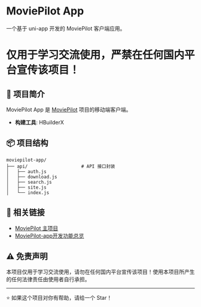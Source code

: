 # MoviePilot App

一个基于 uni-app 开发的 MoviePilot 客户端应用。

# 仅用于学习交流使用，严禁在任何国内平台宣传该项目！

## 📱 项目简介

MoviePilot App 是 [MoviePilot](https://github.com/jxxghp/MoviePilot) 项目的移动端客户端。
- **构建工具**: HBuilderX

## 📦 项目结构

```
moviepilot-app/
├── api/                    # API 接口封装
│   ├── auth.js            
│   ├── download.js        
│   ├── search.js          
│   ├── site.js            
│   └── index.js           
```

## 🔗 相关链接

- [MoviePilot 主项目](https://github.com/jxxghp/MoviePilot)
- [MoviePilot-app开发功能总览](https://mp-docs.lin4.cn/)

## ⚠️ 免责声明

本项目仅用于学习交流使用，请勿在任何国内平台宣传该项目！使用本项目所产生的任何法律责任由使用者自行承担。

---

⭐ 如果这个项目对你有帮助，请给一个 Star！